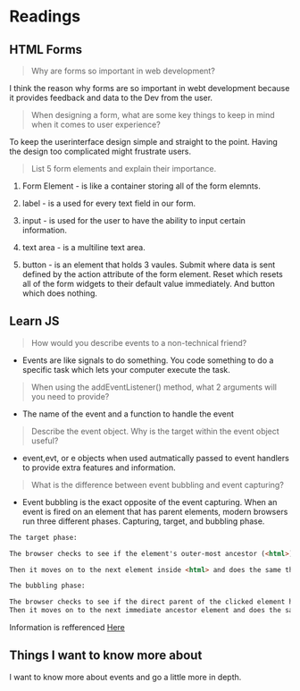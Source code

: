 # Readings

## HTML Forms

>Why are forms so important in web development?

I think the reason why forms are so important in webt development because it provides feedback and data to the Dev from the user.

> When designing a form, what are some key things to keep in mind when it comes to user experience?

To keep the userinterface design simple and straight to the point. Having the design too complicated might frustrate users.

> List 5 form elements and explain their importance.

1. Form Element - is like a container storing all of the form elemnts.

2. label - is a used for every text field in our form.

3. input - is used for the user to have the ability to input certain information.

4. text area - is a multiline text area.

5. button - is an element that holds 3 vaules. Submit where data is sent defined by the action attribute of the form element. Reset which resets all of the form widgets to their default value immediately. And button which does nothing.

## Learn JS

> How would you describe events to a non-technical friend?

- Events are like signals to do something. You code something to do a specific task which lets your computer execute the task.

> When using the addEventListener() method, what 2 arguments will you need to provide?

- The name of the event and a function to handle the event

> Describe the event object. Why is the target within the event object useful?

- event,evt, or e objects when used autmatically passed to event handlers to provide extra features and information.

> What is the difference between event bubbling and event capturing?

- Event bubbling is the exact opposite of the event capturing. When an event is fired on an element that has parent elements, modern browsers run three different phases. Capturing, target, and bubbling phase.

```html
The target phase:

The browser checks to see if the element's outer-most ancestor (<html>) has a click event handler registered on it for the capturing phase, and runs it if so.

Then it moves on to the next element inside <html> and does the same thing, then the next one, and so on until it reaches the direct parent of the element that was actually clicked.

The bubbling phase:

The browser checks to see if the direct parent of the clicked element has a click event handler registered on it for the bubbling phase, and runs it if so.
Then it moves on to the next immediate ancestor element and does the same thing, then the next one, and so on until it reaches the <html> element.
```

Information is refferenced [Here](https://developer.mozilla.org/en-US/docs/Learn/JavaScript/Building_blocks/Events)

## Things I want to know more about

I want to know more about events and go a little more in depth.
